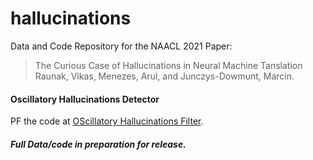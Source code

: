 # hallucinations
Data and Code Repository for the NAACL 2021 Paper: 

> The Curious Case of Hallucinations in Neural Machine Tanslation
> Raunak, Vikas, Menezes, Arul, and Junczys-Dowmunt, Marcin.

#### Oscillatory Hallucinations Detector

PF the code at [OScillatory Hallucinations Filter](https://github.com/GEM-benchmark/NL-Augmenter/tree/main/nlaugmenter/filters/oscillatory_hallucination).

##### Full Data/code in preparation for release.


